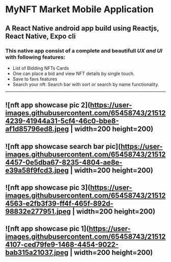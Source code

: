 # MyNFT Market Mobile Application
## A React Native android app build using **Reactjs, React Native, Expo cli**


### This native app consist of a complete and beautifull _UX and UI_ with following features:
- List of Bidding NFTs Cards
- One can place a bid and view NFT details by single touch.
- Save to favs features
- Search your nft: Search bar with sort or search by name functionality.

---
![nft app showcase pic 2](https://user-images.githubusercontent.com/65458743/215124239-41944a31-5cf4-46c0-bbe8-af1d85796ed8.jpeg | width=200 height=200)
---
![nft app showcase search bar pic](https://user-images.githubusercontent.com/65458743/215124457-0e5dba67-8235-4804-ae8e-e39a58f9fcd3.jpeg | width=200 height=200)
---
![nft app showcase pic 3](https://user-images.githubusercontent.com/65458743/215124563-e2fb3f39-ff4f-465f-892d-98832e277951.jpeg | width=200 height=200)
---
![nft app showcase pic 1](https://user-images.githubusercontent.com/65458743/215124107-ced79fe9-1468-4454-9022-bab315a21037.jpeg | width=200 height=200)
---

